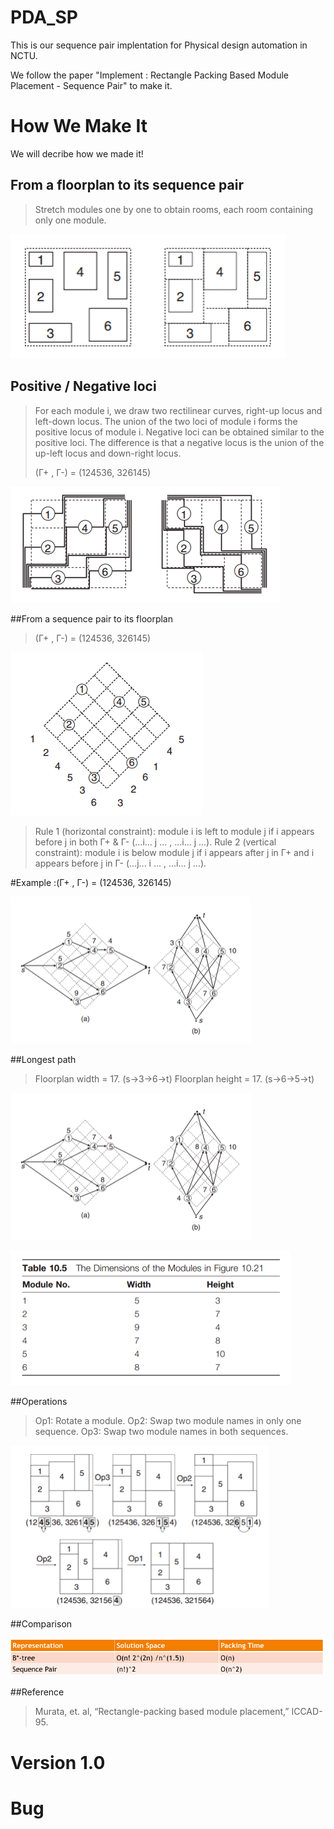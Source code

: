 # PDA_SP
This is our sequence pair implentation for Physical design automation in NCTU.

We follow the paper "Implement : Rectangle Packing Based Module Placement - Sequence Pair" to make it.

# How We Make It

We will decribe how we made it!

## From a floorplan to its sequence pair

>Stretch modules one by one to obtain rooms, each room containing only one module.

![alt tag](https://raw.githubusercontent.com/fucxy/PDA_SP/master/image/sp.png)

## Positive / Negative loci

>For each module i, we draw two rectilinear curves, right-up locus and left-down locus.
>The union of the two loci of module i forms the positive locus of module i. 
>Negative loci can be obtained similar to the positive loci.
>The difference is that a negative locus is the union of the up-left locus and down-right locus.
> 
>(Г+ , Г-) = (124536, 326145)

![alt tag](https://raw.githubusercontent.com/fucxy/PDA_SP/master/image/sp1.png)


##From a sequence pair to its floorplan

>(Г+ , Г-) = (124536, 326145)

![alt tag](https://raw.githubusercontent.com/fucxy/PDA_SP/master/image/sp2.png)

>Rule 1 (horizontal constraint): module i is left to module j if i appears before j in both Г+ & Г- (...i... j ... , ...i... j ...). 
>Rule 2 (vertical constraint): module i is below module j if i appears after j in Г+ and i appears before j in Г- (...j... i ... , ...i... j ...).

#Example :(Г+ , Г-) = (124536, 326145)

![alt tag](https://raw.githubusercontent.com/fucxy/PDA_SP/master/image/sp3.png)

##Longest path

>Floorplan width = 17. (s->3->6->t)
>Floorplan height  = 17. (s->6->5->t)

![alt tag](https://raw.githubusercontent.com/fucxy/PDA_SP/master/image/sp3.png)

![alt tag](https://raw.githubusercontent.com/fucxy/PDA_SP/master/image/sp4.png)

##Operations

>Op1: Rotate a module. 
>Op2: Swap two module names in only one sequence. 
>Op3: Swap two module names in both sequences.

![alt tag](https://raw.githubusercontent.com/fucxy/PDA_SP/master/image/sp5.png)

##Comparison

![alt tag](https://raw.githubusercontent.com/fucxy/PDA_SP/master/image/sp6.png)

##Reference

>Murata, et. al, “Rectangle-packing based module placement,” ICCAD-95.

# Version 1.0

# Bug
